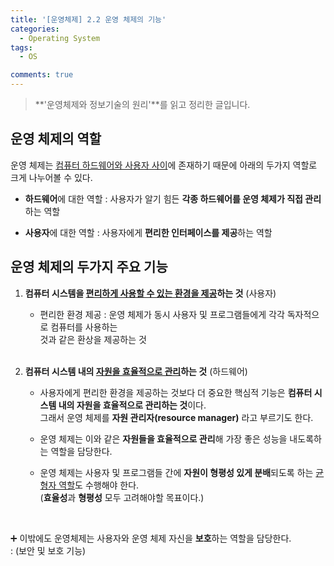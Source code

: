 ```yaml
---
title: '[운영체제] 2.2 운영 체제의 기능'
categories:
  - Operating System
tags:
  - OS

comments: true 
---
```


> **'운영체제와 정보기술의 원리'**를 읽고 정리한 글입니다.

## 운영 체제의 역할
운영 체제는 <u>컴퓨터 하드웨어와 사용자 사이</u>에 존재하기 때문에 아래의 두가지 역할로 크게 나누어볼 수 있다.

* **하드웨어**에 대한 역할
: 사용자가 알기 힘든 **각종 하드웨어를 운영 체제가 직접 관리** 하는 역할

* **사용자**에 대한 역할
: 사용자에게 **편리한 인터페이스를 제공**하는 역할


## 운영 체제의 두가지 주요 기능

1. **컴퓨터 시스템을 <u>편리하게 사용할 수 있는 환경을 제공</u>하는 것** (사용자)

    * 편리한 환경 제공
  	: 운영 체제가 동시 사용자 및 프로그램들에게 각각 독자적으로 컴퓨터를 사용하는 	
  것과 같은 환상을 제공하는 것
  	
  	<br>

2. **컴퓨터 시스템 내의 <u>자원을 효율적으로 관리</u>하는 것** (하드웨어)

	* 사용자에게 편리한 환경을 제공하는 것보다 더 중요한 핵심적 기능은 
	**컴퓨터 시스템 내의 자원을 효율적으로 관리하는 것**이다. <br>
	그래서 운영 체제를 **자원 관리자(resource manager)** 라고 부르기도 한다.

	* 운영 체제는 이와 같은 **자원들을 효율적으로 관리**해 가장 좋은 성능을 내도록하는 역할을 담당한다.

	* 운영 체제는 사용자 및 프로그램들 간에 **자원이 형평성 있게 분배**되도록 하는 <u>균형자 역할</u>도 수행해야 한다. <br>
    (**효율성**과 **형평성** 모두 고려해야할 목표이다.)
	
	  <br>

➕ 이밖에도 운영체제는 사용자와 운영 체제 자신을 **보호**하는 역할을 담당한다. <br>
: (보안 및 보호 기능)





